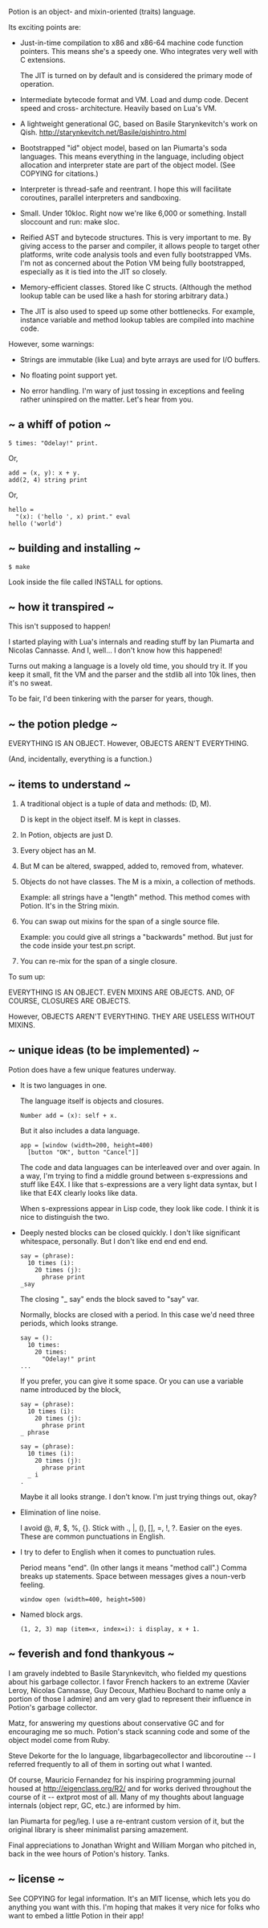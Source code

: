Potion is an object- and mixin-oriented (traits)
language.

Its exciting points are:

 * Just-in-time compilation to x86 and x86-64
   machine code function pointers. This means
   she's a speedy one. Who integrates very
   well with C extensions.

   The JIT is turned on by default and is
   considered the primary mode of operation.

 * Intermediate bytecode format and VM. Load
   and dump code. Decent speed and cross-
   architecture. Heavily based on Lua's VM.

 * A lightweight generational GC, based on
   Basile Starynkevitch's work on Qish.
   <http://starynkevitch.net/Basile/qishintro.html>

 * Bootstrapped "id" object model, based on
   Ian Piumarta's soda languages. This means
   everything in the language, including
   object allocation and interpreter state
   are part of the object model.
   (See COPYING for citations.)

 * Interpreter is thread-safe and reentrant.
   I hope this will facilitate coroutines,
   parallel interpreters and sandboxing.

 * Small. Under 10kloc. Right now we're like
   6,000 or something. Install sloccount
   and run: make sloc.

 * Reified AST and bytecode structures. This
   is very important to me. By giving access
   to the parser and compiler, it allows people
   to target other platforms, write code analysis
   tools and even fully bootstrapped VMs. I'm
   not as concerned about the Potion VM being
   fully bootstrapped, especially as it is tied
   into the JIT so closely.

 * Memory-efficient classes. Stored like C
   structs. (Although the method lookup table
   can be used like a hash for storing arbitrary
   data.)

 * The JIT is also used to speed up some other
   bottlenecks. For example, instance variable
   and method lookup tables are compiled into
   machine code.

However, some warnings:

 * Strings are immutable (like Lua) and byte
   arrays are used for I/O buffers.

 * No floating point support yet.

 * No error handling. I'm wary of just tossing
   in exceptions and feeling rather uninspired
   on the matter. Let's hear from you.


## ~ a whiff of potion ~

    5 times: "Odelay!" print.

Or,

    add = (x, y): x + y.
    add(2, 4) string print

Or,

    hello =
      "(x): ('hello ', x) print." eval
    hello ('world')


## ~ building and installing ~

    $ make

Look inside the file called INSTALL for options.


## ~ how it transpired ~

This isn't supposed to happen!

I started playing with Lua's internals and reading
stuff by Ian Piumarta and Nicolas Cannasse. And I,
well... I don't know how this happened!

Turns out making a language is a lovely old time,
you should try it. If you keep it small, fit the
VM and the parser and the stdlib all into 10k
lines, then it's no sweat.

To be fair, I'd been tinkering with the parser
for years, though.


## ~ the potion pledge ~

EVERYTHING IS AN OBJECT.
However, OBJECTS AREN'T EVERYTHING.

(And, incidentally, everything is a function.)


## ~ items to understand ~

1. A traditional object is a tuple of data
   and methods: (D, M).
   
   D is kept in the object itself.
   M is kept in classes.

2. In Potion, objects are just D.

3. Every object has an M.

4. But M can be altered, swapped,
   added to, removed from, whatever.

5. Objects do not have classes.
   The M is a mixin, a collection
   of methods.

   Example: all strings have a "length"
   method. This method comes with Potion.
   It's in the String mixin.

6. You can swap out mixins for the span
   of a single source file.

   Example: you could give all strings a
   "backwards" method. But just for the
   code inside your test.pn script.

7. You can re-mix for the span of a
   single closure.

To sum up:

EVERYTHING IS AN OBJECT.
EVEN MIXINS ARE OBJECTS.
AND, OF COURSE, CLOSURES ARE OBJECTS.

However, OBJECTS AREN'T EVERYTHING.
THEY ARE USELESS WITHOUT MIXINS.


## ~ unique ideas (to be implemented) ~

Potion does have a few unique features
underway.

* It is two languages in one.
  
  The language itself is objects and closures.
  
      Number add = (x): self + x.
  
  But it also includes a data language.
  
      app = [window (width=200, height=400)
        [button "OK", button "Cancel"]]
  
  The code and data languages can be interleaved
  over and over again. In a way, I'm trying to find
  a middle ground between s-expressions and stuff like
  E4X. I like that s-expressions are a very light data
  syntax, but I like that E4X clearly looks like data.
  
  When s-expressions appear in Lisp code, they look
  like code. I think it is nice to distinguish the two.
  
* Deeply nested blocks can be closed quickly.
  I don't like significant whitespace, personally.
  But I don't like end end end end.
  
      say = (phrase):
        10 times (i):
          20 times (j):
            phrase print
      _say
  
  The closing "_ say" ends the block saved to "say" var.
  
  Normally, blocks are closed with a period. In this case
  we'd need three periods, which looks strange.
  
      say = ():
        10 times:
          20 times:
            "Odelay!" print
      ...
  
  If you prefer, you can give it some space. Or you can
  use a variable name introduced by the block,
  
      say = (phrase):
        10 times (i):
          20 times (j):
            phrase print
      _ phrase
  
      say = (phrase):
        10 times (i):
          20 times (j):
            phrase print
        _ i
      .
  
  Maybe it all looks strange. I don't know. I'm just trying
  things out, okay?
  
* Elimination of line noise.
  
  I avoid @, #, $, %, {}.
  Stick with ., |, (), [], =, !, ?. Easier on the eyes.
  These are common punctuations in English.
  
* I try to defer to English when it comes to punctuation rules.
  
  Period means "end". (In other langs it means "method call".)
  Comma breaks up statements.
  Space between messages gives a noun-verb feeling.
  
      window open (width=400, height=500)
  
* Named block args.
  
      (1, 2, 3) map (item=x, index=i): i display, x + 1.


## ~ feverish and fond thankyous ~

I am gravely indebted to Basile Starynkevitch, who fielded my
questions about his garbage collector. I favor French hackers
to an extreme (Xavier Leroy, Nicolas Cannasse, Guy Decoux,
Mathieu Bochard to name only a portion of those I admire) and
am very glad to represent their influence in Potion's garbage
collector.

Matz, for answering my questions about conservative GC and
for encouraging me so much. Potion's stack scanning code and
some of the object model come from Ruby.

Steve Dekorte for the Io language, libgarbagecollector and
libcoroutine -- I referred frequently to all of them in
sorting out what I wanted.

Of course, Mauricio Fernandez for his inspiring programming
journal housed at http://eigenclass.org/R2/ and for works
derived throughout the course of it -- extprot most of all.
Many of my thoughts about language internals (object repr,
GC, etc.) are informed by him.

Ian Piumarta for peg/leg. I use a re-entrant custom version
of it, but the original library is sheer minimalist parsing
amazement.

Final appreciations to Jonathan Wright and William Morgan
who pitched in, back in the wee hours of Potion's history.
Tanks.


## ~ license ~

See COPYING for legal information. It's an MIT license,
which lets you do anything you want with this. I'm hoping
that makes it very nice for folks who want to embed a little
Potion in their app!